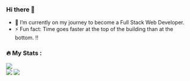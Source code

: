 ### Hi there 👋


- 🔭 I’m currently on my journey to become a Full Stack Web Developer.
- ⚡ Fun fact: Time goes faster at the top of the building than at the bottom. !!

### :fire: My Stats :<br/>
<img src="https://komarev.com/ghpvc/?username=rohityadav-sas&style=flat-square&color=blue" alt=""/><br/>
![](https://github-readme-stats.vercel.app/api?username=rohityadav-sas&theme=radical&hide_border=false&include_all_commits=true&count_private=true)<br/>
![](https://github-readme-stats.vercel.app/api/top-langs/?username=rohityadav-sas&theme=radical&hide_border=false&include_all_commits=true&count_private=true&layout=compact)
![](https://github-readme-streak-stats.herokuapp.com/?user=rohityadav-sas&theme=radical&hide_border=false)<br/>
